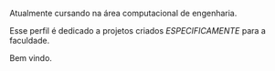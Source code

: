 Atualmente cursando na área computacional de engenharia.

Esse perfil é dedicado a projetos criados *ESPECIFICAMENTE* para a faculdade.

Bem vindo.
